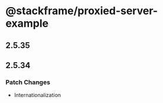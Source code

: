 # @stackframe/proxied-server-example

## 2.5.35

## 2.5.34

### Patch Changes

- Internationalization
